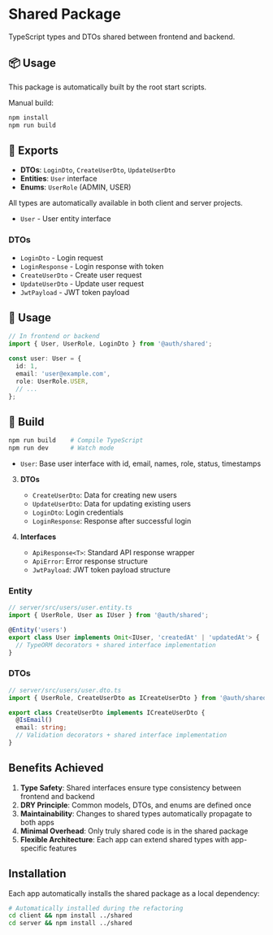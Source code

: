 # Shared Package

TypeScript types and DTOs shared between frontend and backend.

## 📦 Usage

This package is automatically built by the root start scripts.

Manual build:

```bash
npm install
npm run build
```

## 📁 Exports

- **DTOs**: `LoginDto`, `CreateUserDto`, `UpdateUserDto`
- **Entities**: `User` interface
- **Enums**: `UserRole` (ADMIN, USER)

All types are automatically available in both client and server projects.

- `User` - User entity interface

### DTOs

- `LoginDto` - Login request
- `LoginResponse` - Login response with token
- `CreateUserDto` - Create user request
- `UpdateUserDto` - Update user request
- `JwtPayload` - JWT token payload

## 🔄 Usage

```typescript
// In frontend or backend
import { User, UserRole, LoginDto } from '@auth/shared';

const user: User = {
  id: 1,
  email: 'user@example.com',
  role: UserRole.USER,
  // ...
};
```

## 🚀 Build

```bash
npm run build    # Compile TypeScript
npm run dev      # Watch mode
```

- `User`: Base user interface with id, email, names, role, status, timestamps

3. **DTOs**

   - `CreateUserDto`: Data for creating new users
   - `UpdateUserDto`: Data for updating existing users
   - `LoginDto`: Login credentials
   - `LoginResponse`: Response after successful login

4. **Interfaces**
   - `ApiResponse<T>`: Standard API response wrapper
   - `ApiError`: Error response structure
   - `JwtPayload`: JWT token payload structure

### Entity

```typescript
// server/src/users/user.entity.ts
import { UserRole, User as IUser } from '@auth/shared';

@Entity('users')
export class User implements Omit<IUser, 'createdAt' | 'updatedAt'> {
  // TypeORM decorators + shared interface implementation
}
```

### DTOs

```typescript
// server/src/users/user.dto.ts
import { UserRole, CreateUserDto as ICreateUserDto } from '@auth/shared';

export class CreateUserDto implements ICreateUserDto {
  @IsEmail()
  email: string;
  // Validation decorators + shared interface implementation
}
```

## Benefits Achieved

1. **Type Safety**: Shared interfaces ensure type consistency between frontend and backend
2. **DRY Principle**: Common models, DTOs, and enums are defined once
3. **Maintainability**: Changes to shared types automatically propagate to both apps
4. **Minimal Overhead**: Only truly shared code is in the shared package
5. **Flexible Architecture**: Each app can extend shared types with app-specific features

## Installation

Each app automatically installs the shared package as a local dependency:

```bash
# Automatically installed during the refactoring
cd client && npm install ../shared
cd server && npm install ../shared
```
